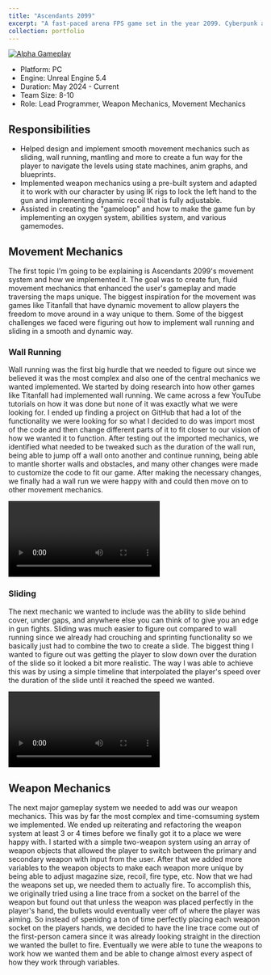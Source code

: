 ```yaml
---
title: "Ascendants 2099"
excerpt: "A fast-paced arena FPS game set in the year 2099. Cyberpunk androids are trying to control humans while Solarpunk soldiers are trying to take down the android regime. <br/><img src='/images/Ascendants-light-blue-with-glow.webp'>"
collection: portfolio
---
```


[![Alpha Gameplay](https://markdown-videos-api.jorgenkh.no/url?url=https%3A%2F%2Fyoutu.be%2FFyOAyGaxZUE)](https://youtu.be/FyOAyGaxZUE)

- Platform: PC
- Engine: Unreal Engine 5.4
- Duration: May 2024 - Current
- Team Size: 8-10
- Role: Lead Programmer, Weapon Mechanics, Movement Mechanics

## Responsibilities

- Helped design and implement smooth movement mechanics such as sliding, wall running, mantling and more to create a fun way for the player to navigate the levels using state machines, anim graphs, and blueprints.
- Implemented weapon mechanics using a pre-built system and adapted it to work with our character by using IK rigs to lock the left hand to the gun and implementing dynamic recoil that is fully adjustable.
- Assisted in creating the "gameloop" and how to make the game fun by implementing an oxygen system, abilities system, and various gamemodes.

## Movement Mechanics

The first topic I'm going to be explaining is Ascendants 2099's movement system and how we implemented it. The goal was to create fun, fluid movement mechanics that enhanced the user's gameplay and made traversing the maps unique. The biggest inspiration
for the movement was games like Titanfall that have dynamic movement to allow players the freedom to move around in a way unique to them. Some of the biggest challenges we faced were figuring out how to implement wall running and sliding in a smooth and dynamic way.

### Wall Running

Wall running was the first big hurdle that we needed to figure out since we believed it was the most complex and also one of the central mechanics we wanted implemented. We started by doing research into how other games like Titanfall had implemented wall running. We came across a few YouTube tutorials on how it was done but none of it was exactly what we were looking for. I ended up finding a project on GitHub that had a lot of the functionality we were looking for so what I decided to do was import most of the code and then change different parts of it to fit closer to our vision of how we wanted it to function. After testing out the imported mechanics, we identified what needed to be tweaked such as the duration of the wall run, being able to jump off a wall onto another and continue running, being able to mantle shorter walls and obstacles, and many other changes were made to customize the code to fit our game. After making the necessary changes, we finally had a wall run we were happy with and could then move on to other movement mechanics.

<video src="https://github.com/user-attachments/assets/4176f3b9-2cde-4e48-93d0-36a7a3bca6ad" controls="controls" style="max-width: 730px;">
</video>


### Sliding

The next mechanic we wanted to include was the ability to slide behind cover, under gaps, and anywhere else you can think of to give you an edge in gun fights. Sliding was much easier to figure out compared to wall running since we already had crouching and sprinting functionality so we basically just had to combine the two to create a slide. The biggest thing I wanted to figure out was getting the player to slow down over the duration of the slide so it looked a bit more realistic. The way I was able to achieve this was by using a simple timeline that interpolated the player's speed over the duration of the slide until it reached the speed we wanted.

<video src="https://github.com/user-attachments/assets/f23358bd-cab1-4b2e-858c-6068d5e8ba44" controls="controls" style="max-width: 730px;">
</video>

## Weapon Mechanics

The next major gameplay system we needed to add was our weapon mechanics. This was by far the most complex and time-comsuming system we implemented. We ended up reiterating and refactoring the weapon system at least 3 or 4 times before we finally got it to a place we were happy with. I started with a simple two-weapon system using an array of weapon objects that allowed the player to switch between the primary and secondary weapon with input from the user. After that we added more variables to the weapon objects to make each weapon more unique by being able to adjust magazine size, recoil, fire type, etc. Now that we had the weapons set up, we needed them to actually fire. To accomplish this, we originally tried using a line trace from a socket on the barrel of the weapon but found out that unless the weapon was placed perfectly in the player's hand, the bullets would eventually veer off of where the player was aiming. So instead of spenidng a ton of time perfectly placing each weapon socket on the players hands, we decided to have the line trace come out of the first-person camera since it was already looking straight in the direction we wanted the bullet to fire. Eventually we were able to tune the weapons to work how we wanted them and be able to change almost every aspect of how they work through variables.

